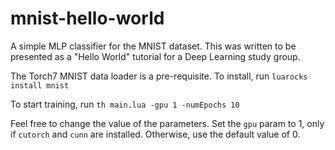 # mnist-hello-world
A simple MLP classifier for the MNIST dataset. 
This was written to be presented as a "Hello World" tutorial for a Deep Learning study group.

The Torch7 MNIST data loader is a pre-requisite. To install, run ``luarocks install mnist``

To start training, run ``th main.lua -gpu 1 -numEpochs 10``

Feel free to change the value of the parameters. Set the ``gpu`` param to 1,
only if ``cutorch`` and ``cunn`` are installed. Otherwise, use the default value of 0.
